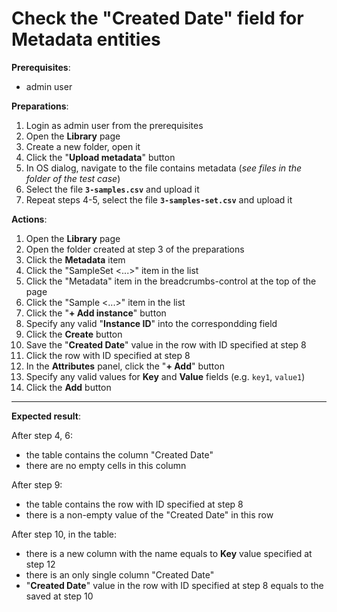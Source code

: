 # Check the "Created Date" field for Metadata entities

**Prerequisites**:

- admin user

**Preparations**:

1. Login as admin user from the prerequisites
2. Open the **Library** page
3. Create a new folder, open it
4. Click the "**Upload metadata**" button
5. In OS dialog, navigate to the file contains metadata (_see files in the folder of the test case_)
6. Select the file **`3-samples.csv`** and upload it
7. Repeat steps 4-5, select the file **`3-samples-set.csv`** and upload it

**Actions**:

1. Open the **Library** page
2. Open the folder created at step 3 of the preparations
3. Click the **Metadata** item
4. Click the "SampleSet <...>" item in the list
5. Click the "Metadata" item in the breadcrumbs-control at the top of the page
6. Click the "Sample <...>" item in the list
7. Click the "**+ Add instance**" button
8. Specify any valid "**Instance ID**" into the correspondding field
9. Click the **Create** button
10. Save the "**Created Date**" value in the row with ID specified at step 8
11. Click the row with ID specified at step 8
12. In the **Attributes** panel, click the "**+ Add**" button
13. Specify any valid values for **Key** and **Value** fields (e.g. `key1`, `value1`)
14. Click the **Add** button

***

**Expected result**:

After step 4, 6:

- the table contains the column "Created Date"
- there are no empty cells in this column

After step 9:

- the table contains the row with ID specified at step 8
- there is a non-empty value of the "Created Date" in this row

After step 10, in the table:

- there is a new column with the name equals to **Key** value specified at step 12
- there is an only single column "Created Date"
- "**Created Date**" value in the row with ID specified at step 8 equals to the saved at step 10
